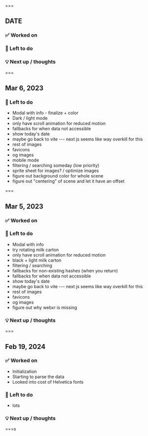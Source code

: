 ===

## DATE

### ✅ Worked on

### 🧹 Left to do

### 💡 Next up / thoughts

===

## Mar 6, 2023

### 🧹 Left to do

- Modal with info - finalize + color
- Dark / light mode
- only have scroll animation for reduced motion
- fallbacks for when data not accessible
- show today's date
- maybe go back to vite --- next js seems like way overkill for this
- rest of images
- favicons
- og images
- mobile mode
- filtering / searching someday (low priority)
- sprite sheet for images? / optimize images
- figure out background color for whole scene
- figure out "centering" of scene and let it have an offset

===

## Mar 5, 2023

### ✅ Worked on

### 🧹 Left to do

- Modal with info
- try rotating milk carton
- only have scroll animation for reduced motion
- black + light milk carton
- filtering / searching
- fallbacks for non-existing hashes (when you return)
- fallbacks for when data not accessible
- show today's date
- maybe go back to vite --- next js seems like way overkill for this
- rest of images
- favicons
- og images
- figure out why webxr is missing

### 💡 Next up / thoughts

===

## Feb 19, 2024

### ✅ Worked on

- Initialization
- Starting to parse the data
- Looked into cost of Helvetica fonts

### 🧹 Left to do

- lots

### 💡 Next up / thoughts

===s
